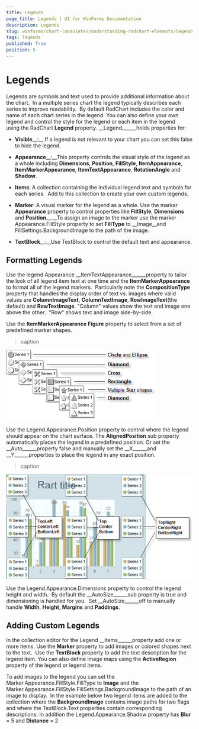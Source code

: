 ```yaml
---
title: Legends
page_title: Legends | UI for WinForms Documentation
description: Legends
slug: winforms/chart-(obsolete)/understanding-radchart-elements/legends
tags: legends
published: True
position: 5
---
```


# Legends



Legends are symbols and text used to provide additional information about the chart.  In a multiple series chart the legend typically describes each series to improve readability.  By default RadChart includes the color and name of each chart series in the legend. You can also define your own legend and control the style for the legend or each item in the legend using the RadChart __Legend__ property. __Legend______holds properties for: 

* __Visible____:__ If a legend is not relevant to your chart you can set this false to hide the legend. 


* __Appearance____:__This property controls the visual style of the legend as a whole including __Dimensions__, __Position__, __FillStyle__, __ItemAppearance__, __ItemMarkerAppearance__, __ItemTextAppearance__, __RotationAngle__ and __Shadow__. 


* __Items__: A collection containing the individual legend text and symbols for each series.  Add to this collection to create your own custom legends. 


* __Marker__: A visual marker for the legend as a whole. Use the marker __Appearance__ property to control properties like __FillStyle__, __Dimensions__ and __Position____.__To assign an image to the marker use the marker Appearance.FillStyle property to set __FillType__ to __Image__and FillSettings.BackgroundImage to the path of the image. 


* __TextBlock____:__Use TextBlock to control the default text and appearance.

## Formatting Legends

Use the legend Appearance __ItemTextAppearance______property to tailor the look of all legend item text at one time and the __ItemMarkerAppearance__ to format all of the legend markers.  Particularly note the __CompositionType__ property that handles the display order of text vs. images where valid values are __ColumnImageText__, __ColumnTextImage__, __RowImageText__(the default) and __RowTextImage__. "Column" values show the text and image one above the other.  "Row" shows text and image side-by-side.

Use the __ItemMarkerAppearance Figure__ property to select from a set of predefined marker shapes.
>caption 

![chart-undestanding-radchart-elements-legends 001](images/chart-undestanding-radchart-elements-legends001.png)

Use the Legend.Appearance.Position property to control where the legend should appear on the chart surface. The __AlignedPosition__ sub property automatically places the legend in a predefined position. Or set the __Auto______property false and manually set the __X______and __Y______properties to place the legend in any exact position. 
>caption 

![chart-undestanding-radchart-elements-legends 002](images/chart-undestanding-radchart-elements-legends002.png)

Use the Legend.Appearance.Dimensions property to control the legend height and width.  By default the __AutoSize______sub property is true and dimensioning is handled for you.  Set __AutoSize______off to manually handle __Width__, __Height__, __Margins__ and __Paddings__. 

## Adding Custom Legends

In the collection editor for the Legend __Items______property add one or more items. Use the __Marker__ property to add images or colored shapes next to the text.  Use the __TextBlock__ property to add the text description for the legend item. You can also define image maps using the __ActiveRegion__ property of the legend or legend items.

To add images to the legend you can set the Marker.Appearance.FillStyle.FillType to __Image__ and the Marker.Appearance.FillStyle.FillSettings.BackgroundImage to the path of an image to display.  In the example below two legend items are added to the collection where the __BackgroundImage__ contains image paths for two flags and where the TextBlock.Text properties contain corresponding descriptions. In addition the Legend.Appearance.Shadow property has __Blur__ = 5 and __Distance__ = 2.


